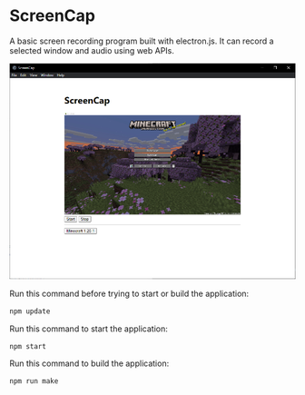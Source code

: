 # ScreenCap
A basic screen recording program built with electron.js.
It can record a selected window and audio using web APIs.

![image](./images/image.png)

Run this command before trying to start or build the application:
```bash
npm update
```

Run this command to start the application:
```bash
npm start
```

Run this command to build the application:
```bash
npm run make
```
